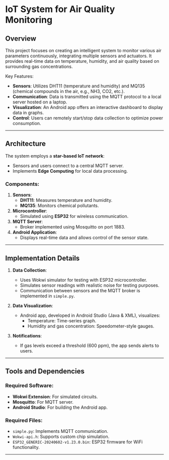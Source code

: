 # IoT System for Air Quality Monitoring

## Overview

This project focuses on creating an intelligent system to monitor various air parameters continuously, integrating multiple sensors and actuators. It provides real-time data on temperature, humidity, and air quality based on surrounding gas concentrations.

Key Features:
- **Sensors**: Utilizes DHT11 (temperature and humidity) and MQ135 (chemical compounds in the air, e.g., NH3, CO2, etc.).
- **Communication**: Data is transmitted using the MQTT protocol to a local server hosted on a laptop.
- **Visualization**: An Android app offers an interactive dashboard to display data in graphs.
- **Control**: Users can remotely start/stop data collection to optimize power consumption.

---

## Architecture

The system employs a **star-based IoT network**:
- Sensors and users connect to a central MQTT server.
- Implements **Edge Computing** for local data processing.

### Components:
1. **Sensors**:
   - **DHT11**: Measures temperature and humidity.
   - **MQ135**: Monitors chemical pollutants.
2. **Microcontroller**:
   - Simulated using **ESP32** for wireless communication.
3. **MQTT Server**:
   - Broker implemented using Mosquitto on port 1883.
4. **Android Application**:
   - Displays real-time data and allows control of the sensor state.

---

## Implementation Details

1. **Data Collection**:
   - Uses Wokwi simulator for testing with ESP32 microcontroller.
   - Simulates sensor readings with realistic noise for testing purposes.
   - Communication between sensors and the MQTT broker is implemented in `simple.py`.

2. **Data Visualization**:
   - Android app, developed in Android Studio (Java & XML), visualizes:
     - Temperature: Time-series graph.
     - Humidity and gas concentration: Speedometer-style gauges.

3. **Notifications**:
   - If gas levels exceed a threshold (600 ppm), the app sends alerts to users.

---

## Tools and Dependencies

### Required Software:
- **Wokwi Extension**: For simulated circuits.
- **Mosquitto**: For MQTT server.
- **Android Studio**: For building the Android app.

### Required Files:
- `simple.py`: Implements MQTT communication.
- `Wokwi-api.h`: Supports custom chip simulation.
- `ESP32_GENERIC-20240602-v1.23.0.bin`: ESP32 firmware for WiFi functionality.

---
